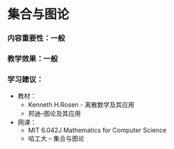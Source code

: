 # 集合与图论

### 内容重要性：一般

### 教学效果：一般

### 学习建议：

* 教材：
  * Kenneth H.Rosen - 离散数学及其应用
  * 邦迪–图论及其应用
* 网课：
  * MIT 6.042J Mathematics for Computer Science
  * 哈工大 – 集合与图论
